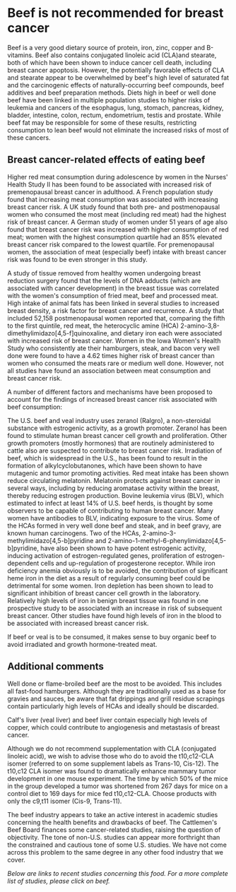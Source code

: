 

#  Beef is not recommended for breast cancer 

Beef is a very good dietary source of protein, iron, zinc, copper and B-vitamins. Beef also contains conjugated linoleic acid (CLA)and stearate, both of which have been shown to induce cancer cell death, including breast cancer apoptosis. However, the potentially favorable effects of CLA and stearate appear to be overwhelmed by beef's high level of saturated fat and the carcinogenic effects of naturally-occurring beef compounds, beef additives and beef preparation methods. Diets high in beef or well done beef have been linked in multiple population studies to higher risks of leukemia and cancers of the esophagus, lung, stomach, pancreas, kidney, bladder, intestine, colon, rectum, endometrium, testis and prostate. While beef fat may be responsible for some of these results, restricting consumption to lean beef would not eliminate the increased risks of most of these cancers.

## Breast cancer-related effects of eating beef 

Higher red meat consumption during adolescence by women in the Nurses' Health Study II has been found to be associated with increased risk of premenopausal breast cancer in adulthood. A French population study found that increasing meat consumption was associated with increasing breast cancer risk. A UK study found that both pre- and postmenopausal women who consumed the most meat (including red meat) had the highest risk of breast cancer. A German study of women under 51 years of age also found that breast cancer risk was increased with higher consumption of red meat; women with the highest consumption quartile had an 85% elevated breast cancer risk compared to the lowest quartile. For premenopausal women, the association of meat (especially beef) intake with breast cancer risk was found to be even stronger in this study.

A study of tissue removed from healthy women undergoing breast reduction surgery found that the levels of DNA adducts (which are associated with cancer development) in the breast tissue was correlated with the women's consumption of fried meat, beef and processed meat. High intake of animal fats has been linked in several studies to increased breast density, a risk factor for breast cancer and recurrence. A study that included 52,158 postmenopausal women reported that, comparing the fifth to the first quintile, red meat, the heterocyclic amine (HCA) 2-amino-3,8-dimethylimidazo[4,5-f]quinoxaline, and dietary iron each were associated with increased risk of breast cancer. Women in the Iowa Women's Health Study who consistently ate their hamburgers, steak, and bacon very well done were found to have a 4.62 times higher risk of breast cancer than women who consumed the meats rare or medium well done. However, not all studies have found an association between meat consumption and breast cancer risk.

A number of different factors and mechanisms have been proposed to account for the findings of increased breast cancer risk associated with beef consumption:

   The U.S. beef and veal industry uses zeranol (Ralgro), a non-steroidal substance with estrogenic activity, as a growth promoter. Zeranol has been found to stimulate human breast cancer cell growth and proliferation. Other growth promoters (mostly hormones) that are routinely administered to cattle also are suspected to contribute to breast cancer risk.
   Irradiation of beef, which is widespread in the U.S., has been found to result in the formation of alkylcyclobutanones, which have been shown to have mutagenic and tumor promoting activities.
   Red meat intake has been shown reduce circulating melatonin. Melatonin protects against breast cancer in several ways, including by reducing aromatase activity within the breast, thereby reducing estrogen production.
   Bovine leukemia virus (BLV), which estimated to infect at least 14% of U.S. beef herds, is thought by some observers to be capable of contributing to human breast cancer. Many women have antibodies to BLV, indicating exposure to the virus.
   Some of the HCAs formed in very well done beef and steak, and in beef gravy, are known human carcinogens. Two of the HCAs, 2-amino-3-methylimidazo[4,5-b]pyridine and 2-amino-1-methyl-6-phenylimidazo[4,5-b]pyridine, have also been shown to have potent estrogenic activity, inducing activation of estrogen-regulated genes, proliferation of estrogen-dependent cells and up-regulation of progesterone receptor.
   While iron deficiency anemia obviously is to be avoided, the contribution of significant heme iron in the diet as a result of regularly consuming beef could be detrimental for some women. Iron depletion has been shown to lead to significant inhibition of breast cancer cell growth in the laboratory. Relatively high levels of iron in benign breast tissue was found in one prospective study to be associated with an increase in risk of subsequent breast cancer. Other studies have found high levels of iron in the blood to be associated with increased breast cancer risk.

If beef or veal is to be consumed, it makes sense to buy organic beef to avoid irradiated and growth hormone-treated meat.

## Additional comments

Well done or flame-broiled beef are the most to be avoided. This includes all fast-food hamburgers. Although they are traditionally used as a base for gravies and sauces, be aware that fat drippings and grill residue scrapings contain particularly high levels of HCAs and ideally should be discarded.

Calf's liver (veal liver) and beef liver contain especially high levels of copper, which could contribute to angiogenesis and metastasis of breast cancer.

Although we do not recommend supplementation with CLA (conjugated linoleic acid), we wish to advise those who do to avoid the t10,c12-CLA isomer (referred to on some supplement labels as Trans-10, Cis-12). The t10,c12 CLA isomer was found to dramatically enhance mammary tumor development in one mouse experiment. The time by which 50% of the mice in the group developed a tumor was shortened from 267 days for mice on a control diet to 169 days for mice fed t10,c12-CLA. Choose products with only the c9,t11 isomer (Cis-9, Trans-11).

The beef industry appears to take an active interest in academic studies concerning the health benefits and drawbacks of beef. The Cattlemen's Beef Board finances some cancer-related studies, raising the question of objectivity. The tone of non-U.S. studies can appear more forthright than the constrained and cautious tone of some U.S. studies. We have not come across this problem to the same degree in any other food industry that we cover.

_Below are links to recent studies concerning this food. For a more complete list of studies, please click on beef._


  


